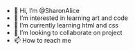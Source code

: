 - 👋 Hi, I’m @SharonAlice
- 👀 I’m interested in learning art and code
- 🌱 I’m currently learning html and css
- 💞️ I’m looking to collaborate on project
- 📫 How to reach me 

<!---
SharonAlice/SharonAlice is a ✨ special ✨ repository because its `README.md` (this file) appears on your GitHub profile.
You can click the Preview link to take a look at your changes.
--->
